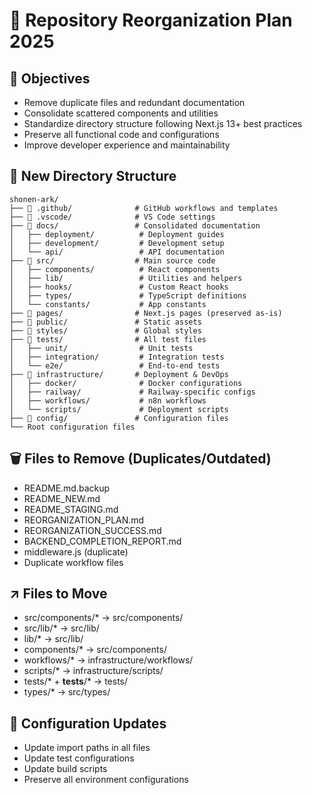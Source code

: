 # 🔄 Repository Reorganization Plan 2025

## 🎯 Objectives
- Remove duplicate files and redundant documentation
- Consolidate scattered components and utilities
- Standardize directory structure following Next.js 13+ best practices
- Preserve all functional code and configurations
- Improve developer experience and maintainability

## 📁 New Directory Structure

```
shonen-ark/
├── 📁 .github/              # GitHub workflows and templates
├── 📁 .vscode/              # VS Code settings
├── 📁 docs/                 # Consolidated documentation
│   ├── deployment/          # Deployment guides
│   ├── development/         # Development setup
│   └── api/                 # API documentation
├── 📁 src/                  # Main source code
│   ├── components/          # React components
│   ├── lib/                 # Utilities and helpers
│   ├── hooks/               # Custom React hooks
│   ├── types/               # TypeScript definitions
│   └── constants/           # App constants
├── 📁 pages/                # Next.js pages (preserved as-is)
├── 📁 public/               # Static assets
├── 📁 styles/               # Global styles
├── 📁 tests/                # All test files
│   ├── unit/                # Unit tests
│   ├── integration/         # Integration tests
│   └── e2e/                 # End-to-end tests
├── 📁 infrastructure/       # Deployment & DevOps
│   ├── docker/              # Docker configurations
│   ├── railway/             # Railway-specific configs
│   ├── workflows/           # n8n workflows
│   └── scripts/             # Deployment scripts
├── 📁 config/               # Configuration files
└── Root configuration files

```

## 🗑️ Files to Remove (Duplicates/Outdated)
- README.md.backup
- README_NEW.md
- README_STAGING.md
- REORGANIZATION_PLAN.md
- REORGANIZATION_SUCCESS.md
- BACKEND_COMPLETION_REPORT.md
- middleware.js (duplicate)
- Duplicate workflow files

## ↗️ Files to Move
- src/components/* → src/components/
- src/lib/* → src/lib/
- lib/* → src/lib/
- components/* → src/components/
- workflows/* → infrastructure/workflows/
- scripts/* → infrastructure/scripts/
- tests/* + __tests__/* → tests/
- types/* → src/types/

## 🔧 Configuration Updates
- Update import paths in all files
- Update test configurations
- Update build scripts
- Preserve all environment configurations
